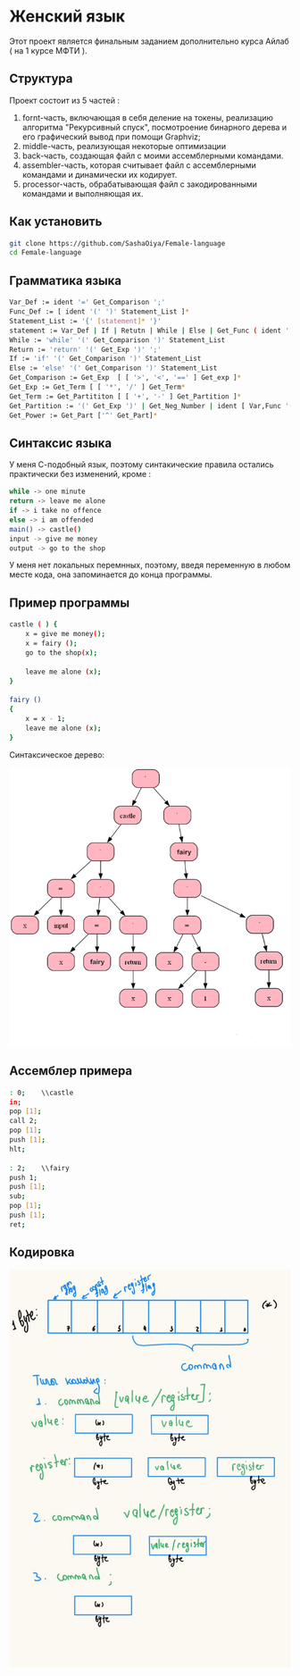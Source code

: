 # Женский язык
Этот проект является финальным заданием дополнительно курса Айлаб ( на 1 курсе МФТИ ). 
## Структура
Проект состоит из 5 частей : 
1. fornt-часть, включающая в себя деление на токены, реализацию алгоритма "Рекурсивный спуск", посмотроение бинарного дерева и его графический вывод при помощи Graphviz;
2. middle-часть, реализующая некоторые оптимизации
3. back-часть, создающая файл с моими ассемблерными командами.
4. assembler-часть, которая считывает файл с ассемблерными командами и динамически их кодирует.
5. processor-часть, обрабатывающая файл с закодированными командами и выполняющая их.

## Как установить 
```sh
git clone https://github.com/SashaOiya/Female-language
cd Female-language
```
## Грамматика языка
```sh
Var_Def := ident '=' Get_Comparison ';'
Func_Def := [ ident '(' ')' Statement_List ]* 
Statement_List := '{' [statement]* '}'
statement := Var_Def | If | Retutn | While | Else | Get_Func ( ident '(' ')' ';' ) | ';' // comparison
While := 'while' '(' Get_Comparison ')' Statement_List
Return := 'return' '(' Get_Exp ')' ';'
If := 'if' '(' Get_Comparison ')' Statement_List
Else := 'else' '(' Get_Comparison ')' Statement_List
Get_Comparison := Get_Exp  [ [ '>', '<', '==' ] Get_exp ]*
Get_Exp := Get_Term [ [ '*', '/' ] Get_Term*
Get_Term := Get_Partititon [ [ '+', '-' ] Get_Partition ]*
Get_Partition := '(' Get_Exp ')' | Get_Neg_Number | ident [ Var,Func '(' ')' ]
Get_Power := Get_Part ['^' Get_Part]*
```

## Синтаксис языка

У меня С-подобный язык, поэтому синтакические правила остались практически без изменений, кроме :
```sh
while -> one minute
return -> leave me alone
if -> i take no offence
else -> i am offended
main() -> castle()
input -> give me money
output -> go to the shop
```

У меня нет локальных перемнных, поэтому, введя переменную в любом месте кода, она запоминается до конца программы. 

## Пример программы

```sh
castle ( ) {
	x = give me money();
	x = fairy ();
	go to the shop(x);
	
	leave me alone (x);
}

fairy ()
{
	x = x - 1;
	leave me alone (x);
}
```

Синтаксическое дерево:

![Компьютер](logs/tree0.png)


## Ассемблер примера

```sh
: 0;	\\castle
in;
pop [1];
call 2;
pop [1];
push [1];
hlt;

: 2;	\\fairy
push 1;
push [1];
sub;
pop [1];
push [1];
ret;
```

## Кодировка
![Компьютер](encoding.jpg)
